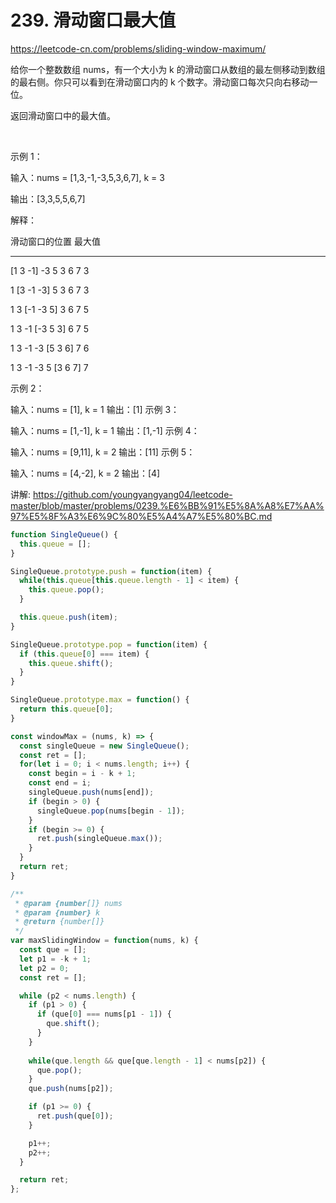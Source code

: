 # 239. 滑动窗口最大值

https://leetcode-cn.com/problems/sliding-window-maximum/

给你一个整数数组 nums，有一个大小为 k 的滑动窗口从数组的最左侧移动到数组的最右侧。你只可以看到在滑动窗口内的 k 个数字。滑动窗口每次只向右移动一位。

返回滑动窗口中的最大值。

 

示例 1：

输入：nums = [1,3,-1,-3,5,3,6,7], k = 3

输出：[3,3,5,5,6,7]

解释：

滑动窗口的位置                最大值

---------------               -----

[1  3  -1] -3  5  3  6  7       3

 1 [3  -1  -3] 5  3  6  7       3
 
 1  3 [-1  -3  5] 3  6  7       5
 
 1  3  -1 [-3  5  3] 6  7       5
 
 1  3  -1  -3 [5  3  6] 7       6
 
 1  3  -1  -3  5 [3  6  7]      7
 
示例 2：

输入：nums = [1], k = 1
输出：[1]
示例 3：

输入：nums = [1,-1], k = 1
输出：[1,-1]
示例 4：

输入：nums = [9,11], k = 2
输出：[11]
示例 5：

输入：nums = [4,-2], k = 2
输出：[4]


讲解:
https://github.com/youngyangyang04/leetcode-master/blob/master/problems/0239.%E6%BB%91%E5%8A%A8%E7%AA%97%E5%8F%A3%E6%9C%80%E5%A4%A7%E5%80%BC.md

```js
function SingleQueue() {
  this.queue = [];
}

SingleQueue.prototype.push = function(item) {
  while(this.queue[this.queue.length - 1] < item) {
    this.queue.pop();
  }

  this.queue.push(item);
}

SingleQueue.prototype.pop = function(item) {
  if (this.queue[0] === item) {
    this.queue.shift();
  }
}

SingleQueue.prototype.max = function() {
  return this.queue[0];
}

const windowMax = (nums, k) => {
  const singleQueue = new SingleQueue();
  const ret = [];
  for(let i = 0; i < nums.length; i++) {
    const begin = i - k + 1;
    const end = i;
    singleQueue.push(nums[end]);
    if (begin > 0) {
      singleQueue.pop(nums[begin - 1]);
    }
    if (begin >= 0) {
      ret.push(singleQueue.max());
    }
  }
  return ret;
}
```

```js
/**
 * @param {number[]} nums
 * @param {number} k
 * @return {number[]}
 */
var maxSlidingWindow = function(nums, k) {
  const que = [];
  let p1 = -k + 1;
  let p2 = 0;
  const ret = [];

  while (p2 < nums.length) {
    if (p1 > 0) {
      if (que[0] === nums[p1 - 1]) {
        que.shift();
      }
    }
    
    while(que.length && que[que.length - 1] < nums[p2]) {
      que.pop();
    }
    que.push(nums[p2]);

    if (p1 >= 0) {
      ret.push(que[0]);
    }

    p1++;
    p2++;
  }

  return ret;
};
```
